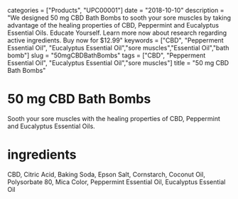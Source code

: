 categories = ["Products", "UPC00001"]
date = "2018-10-10"
description = "We designed 50 mg CBD Bath Bombs to sooth your sore muscles by taking advantage of the healing properties of CBD, Peppermint and Eucalyptus Essential Oils. Educate Yourself. Learn more now about research regarding active ingredients. Buy now for $12.99"
keywords = ["CBD", "Pepperment Essential Oil", "Eucalyptus Essential Oil","sore muscles","Essential Oil","bath bomb"]
slug = "50mgCBDBathBombs"
tags = ["CBD", "Pepperment Essential Oil", "Eucalyptus Essential Oil","sore muscles"]
title = "50 mg CBD Bath Bombs"
# 50 mg CBD Bath Bombs
Sooth your sore muscles with the healing properties of CBD, Peppermint and Eucalyptus Essential Oils.
# ingredients 
CBD, Citric Acid, Baking Soda, Epson Salt, Cornstarch, Coconut Oil, Polysorbate 80, Mica Color, Peppermint Essential Oil, Eucalyptus Essential Oil
